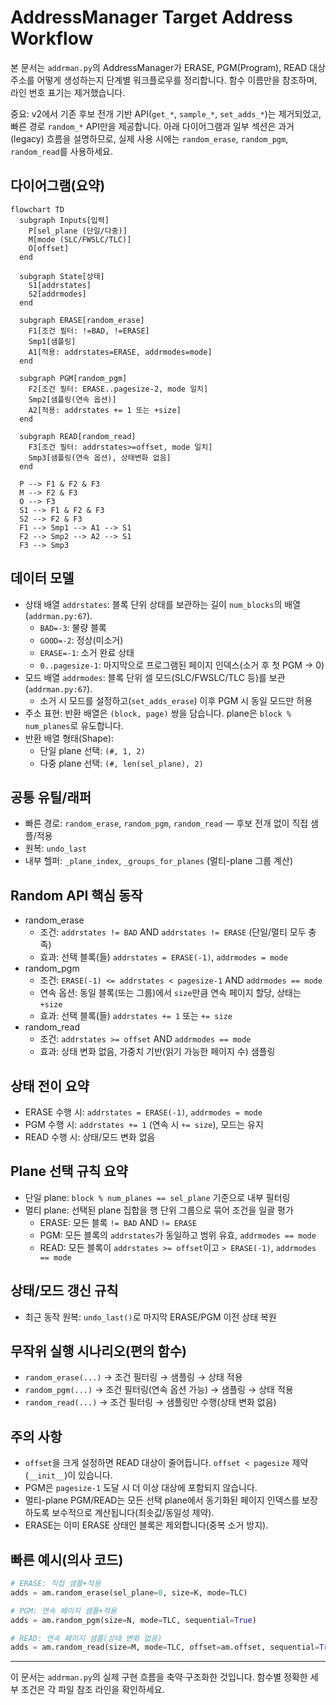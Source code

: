 # AddressManager Target Address Workflow

본 문서는 `addrman.py`의 AddressManager가 ERASE, PGM(Program), READ 대상 주소를 어떻게 생성하는지 단계별 워크플로우를 정리합니다. 함수 이름만을 참조하며, 라인 번호 표기는 제거했습니다.

중요: v2에서 기존 후보 전개 기반 API(`get_*`, `sample_*`, `set_adds_*`)는 제거되었고, 빠른 경로 `random_*` API만을 제공합니다. 아래 다이어그램과 일부 섹션은 과거(legacy) 흐름을 설명하므로, 실제 사용 시에는 `random_erase`, `random_pgm`, `random_read`를 사용하세요.

## 다이어그램(요약)
```mermaid
flowchart TD
  subgraph Inputs[입력]
    P[sel_plane (단일/다중)]
    M[mode (SLC/FWSLC/TLC)]
    O[offset]
  end

  subgraph State[상태]
    S1[addrstates]
    S2[addrmodes]
  end

  subgraph ERASE[random_erase]
    F1[조건 필터: !=BAD, !=ERASE]
    Smp1[샘플링]
    A1[적용: addrstates=ERASE, addrmodes=mode]
  end

  subgraph PGM[random_pgm]
    F2[조건 필터: ERASE..pagesize-2, mode 일치]
    Smp2[샘플링(연속 옵션)]
    A2[적용: addrstates += 1 또는 +size]
  end

  subgraph READ[random_read]
    F3[조건 필터: addrstates>=offset, mode 일치]
    Smp3[샘플링(연속 옵션), 상태변화 없음]
  end

  P --> F1 & F2 & F3
  M --> F2 & F3
  O --> F3
  S1 --> F1 & F2 & F3
  S2 --> F2 & F3
  F1 --> Smp1 --> A1 --> S1
  F2 --> Smp2 --> A2 --> S1
  F3 --> Smp3
```

## 데이터 모델
- 상태 배열 `addrstates`: 블록 단위 상태를 보관하는 길이 `num_blocks`의 배열 (`addrman.py:67`).
  - `BAD=-3`: 불량 블록
  - `GOOD=-2`: 정상(미소거)
  - `ERASE=-1`: 소거 완료 상태
  - `0..pagesize-1`: 마지막으로 프로그램된 페이지 인덱스(소거 후 첫 PGM → 0)
- 모드 배열 `addrmodes`: 블록 단위 셀 모드(SLC/FWSLC/TLC 등)를 보관 (`addrman.py:67`).
  - 소거 시 모드를 설정하고(`set_adds_erase`) 이후 PGM 시 동일 모드만 허용
- 주소 표현: 반환 배열은 `(block, page)` 쌍을 담습니다. plane은 `block % num_planes`로 유도합니다.
- 반환 배열 형태(Shape):
  - 단일 plane 선택: `(#, 1, 2)`
  - 다중 plane 선택: `(#, len(sel_plane), 2)`

## 공통 유틸/래퍼
- 빠른 경로: `random_erase`, `random_pgm`, `random_read` — 후보 전개 없이 직접 샘플/적용
- 원복: `undo_last`
- 내부 헬퍼: `_plane_index`, `_groups_for_planes` (멀티-plane 그룹 계산)

## Random API 핵심 동작
- random_erase
  - 조건: `addrstates != BAD` AND `addrstates != ERASE` (단일/멀티 모두 충족)
  - 효과: 선택 블록(들) `addrstates = ERASE(-1)`, `addrmodes = mode`
- random_pgm
  - 조건: `ERASE(-1) <= addrstates < pagesize-1` AND `addrmodes == mode`
  - 연속 옵션: 동일 블록(또는 그룹)에서 `size`만큼 연속 페이지 할당, 상태는 `+size`
  - 효과: 선택 블록(들) `addrstates += 1` 또는 `+= size`
- random_read
  - 조건: `addrstates >= offset` AND `addrmodes == mode`
  - 효과: 상태 변화 없음, 가중치 기반(읽기 가능한 페이지 수) 샘플링

## 상태 전이 요약
- ERASE 수행 시: `addrstates = ERASE(-1)`, `addrmodes = mode`
- PGM 수행 시: `addrstates += 1` (연속 시 `+= size`), 모드는 유지
- READ 수행 시: 상태/모드 변화 없음

## Plane 선택 규칙 요약
- 단일 plane: `block % num_planes == sel_plane` 기준으로 내부 필터링
- 멀티 plane: 선택된 plane 집합을 행 단위 그룹으로 묶어 조건을 일괄 평가
  - ERASE: 모든 블록 `!= BAD` AND `!= ERASE`
  - PGM: 모든 블록의 `addrstates`가 동일하고 범위 유효, `addrmodes == mode`
  - READ: 모든 블록이 `addrstates >= offset`이고 `> ERASE(-1)`, `addrmodes == mode`

## 상태/모드 갱신 규칙
- 최근 동작 원복: `undo_last()`로 마지막 ERASE/PGM 이전 상태 복원

## 무작위 실행 시나리오(편의 함수)
- `random_erase(...)` → 조건 필터링 → 샘플링 → 상태 적용
- `random_pgm(...)` → 조건 필터링(연속 옵션 가능) → 샘플링 → 상태 적용
- `random_read(...)` → 조건 필터링 → 샘플링만 수행(상태 변화 없음)

## 주의 사항
- `offset`을 크게 설정하면 READ 대상이 줄어듭니다. `offset < pagesize` 제약(`__init__`)이 있습니다.
- PGM은 `pagesize-1` 도달 시 더 이상 대상에 포함되지 않습니다.
- 멀티-plane PGM/READ는 모든 선택 plane에서 동기화된 페이지 인덱스를 보장하도록 보수적으로 계산됩니다(최솟값/동일성 제약).
- ERASE는 이미 ERASE 상태인 블록은 제외합니다(중복 소거 방지).

## 빠른 예시(의사 코드)
```python
# ERASE: 직접 샘플+적용
adds = am.random_erase(sel_plane=0, size=K, mode=TLC)

# PGM: 연속 페이지 샘플+적용
adds = am.random_pgm(size=N, mode=TLC, sequential=True)

# READ: 연속 페이지 샘플(상태 변화 없음)
adds = am.random_read(size=M, mode=TLC, offset=am.offset, sequential=True)
```

---
이 문서는 `addrman.py`의 실제 구현 흐름을 축약·구조화한 것입니다. 함수별 정확한 세부 조건은 각 파일 참조 라인을 확인하세요.
